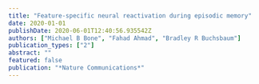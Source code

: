 ```yaml
---
title: "Feature-specific neural reactivation during episodic memory"
date: 2020-01-01
publishDate: 2020-06-01T12:40:56.935542Z
authors: ["Michael B Bone", "Fahad Ahmad", "Bradley R Buchsbaum"]
publication_types: ["2"]
abstract: ""
featured: false
publication: "*Nature Communications*"
---
```


